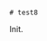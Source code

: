                                                                                                                                                                                                                                                                                                                                                  # test8

Init.
